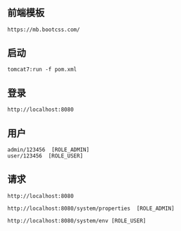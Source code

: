 #

## 前端模板

    https://mb.bootcss.com/

## 启动

    tomcat7:run -f pom.xml

## 登录

    http://localhost:8080

## 用户
    
    admin/123456  [ROLE_ADMIN]
    user/123456  [ROLE_USER]

## 请求

    http://localhost:8080

    http://localhost:8080/system/properties  [ROLE_ADMIN]

    http://localhost:8080/system/env [ROLE_USER]